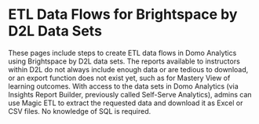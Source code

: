 # ETL Data Flows for Brightspace by D2L Data Sets

These pages include steps to create ETL data flows in Domo Analytics using Brightspace by D2L data sets. The reports available to instructors within D2L do not always include enough data or are tedious to download, or an export function does not exist yet, such as for Mastery View of learning outcomes. With access to the data sets in Domo Analytics (via Insights Report Builder, previously called Self-Serve Analytics), admins can use Magic ETL to extract the requested data and download it as Excel or CSV files. No knowledge of SQL is required.
